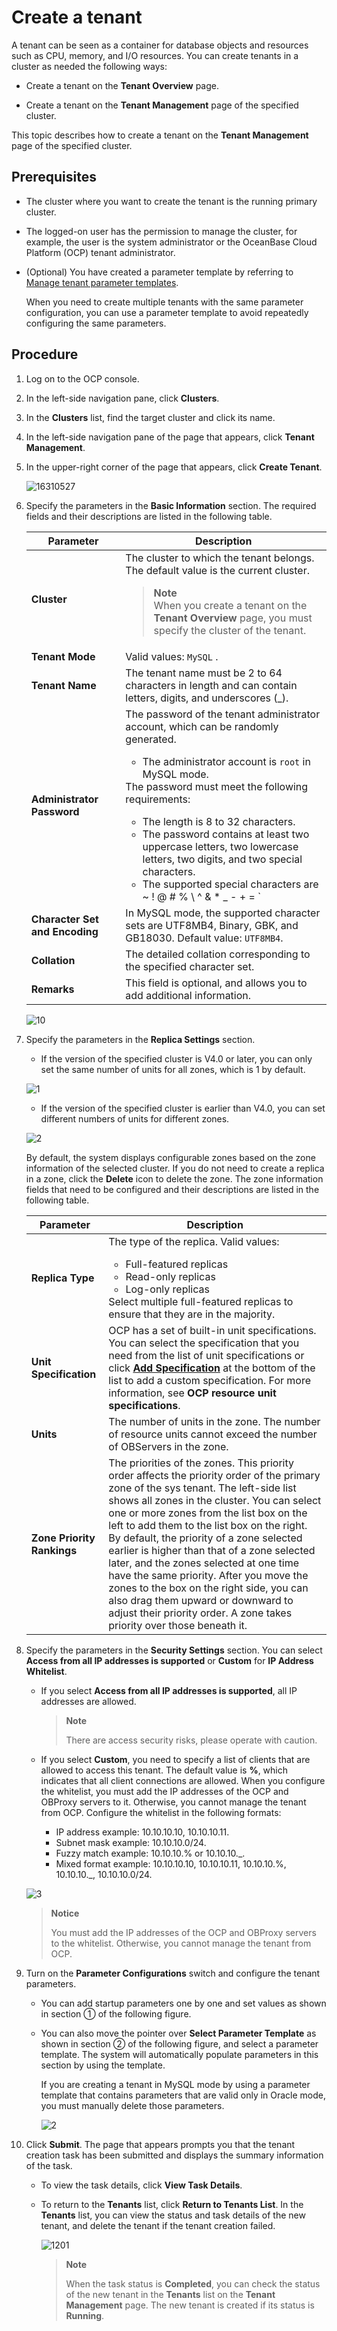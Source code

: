 # Create a tenant

A tenant can be seen as a container for database objects and resources such as CPU, memory, and I/O resources. You can create tenants in a cluster as needed the following ways:

* Create a tenant on the **Tenant Overview** page.

* Create a tenant on the **Tenant Management** page of the specified cluster.

This topic describes how to create a tenant on the **Tenant Management** page of the specified cluster.

## Prerequisites

* The cluster where you want to create the tenant is the running primary cluster.

* The logged-on user has the permission to manage the cluster, for example, the user is the system administrator or the OceanBase Cloud Platform (OCP) tenant administrator.

* (Optional) You have created a parameter template by referring to [Manage tenant parameter templates](../14.tenant-parameter-template-management.md).

   When you need to create multiple tenants with the same parameter configuration, you can use a parameter template to avoid repeatedly configuring the same parameters.

## Procedure

1. Log on to the OCP console.

2. In the left-side navigation pane, click **Clusters**.

3. In the **Clusters** list, find the target cluster and click its name.

4. In the left-side navigation pane of the page that appears, click **Tenant Management**.

5. In the upper-right corner of the page that appears, click **Create Tenant**.

   ![16310527](https://obbusiness-private.oss-cn-shanghai.aliyuncs.com/doc/img/ocp/%E7%A7%9F%E6%88%B7%E7%AE%A1%E7%90%86.png)

6. Specify the parameters in the **Basic Information** section. The required fields and their descriptions are listed in the following table.

   | **Parameter** | **Description** |
   |---------------|---|
   | **Cluster** | The cluster to which the tenant belongs. The default value is the current cluster. <blockquote>**Note** </br>When you create a tenant on the **Tenant Overview** page, you must specify the cluster of the tenant. </blockquote> |
   | **Tenant Mode** | Valid values: `MySQL` . |
   | **Tenant Name** | The tenant name must be 2 to 64 characters in length and can contain letters, digits, and underscores (_).  |
   | **Administrator Password** | The password of the tenant administrator account, which can be randomly generated.  <ul><li> The administrator account is `root` in MySQL mode.    </li></ul>   The password must meet the following requirements:<ul><li>The length is 8 to 32 characters.</li><li>The password contains at least two uppercase letters, two lowercase letters, two digits, and two special characters. </li><li>The supported special characters are ~ ! @ # % \ ^ & * _ - + = ` |
   | **Character Set and Encoding** | In MySQL mode, the supported character sets are UTF8MB4, Binary, GBK, and GB18030. Default value: `UTF8MB4`.    |
   | **Collation** | The detailed collation corresponding to the specified character set.  |
   | **Remarks** | This field is optional, and allows you to add additional information.  |

   ![10](https://obbusiness-private.oss-cn-shanghai.aliyuncs.com/doc/img/ocp/%E5%9F%BA%E6%9C%AC%E4%BF%A1%E6%81%AF.png)

7. Specify the parameters in the **Replica Settings** section.

   * If the version of the specified cluster is V4.0 or later, you can only set the same number of units for all zones, which is 1 by default.

   ![1](https://obbusiness-private.oss-cn-shanghai.aliyuncs.com/doc/img/ocp/%E5%89%AF%E6%9C%AC%E8%AE%BE%E7%BD%AE.png)

   * If the version of the specified cluster is earlier than V4.0, you can set different numbers of units for different zones.

   ![2](https://obbusiness-private.oss-cn-shanghai.aliyuncs.com/doc/img/ocp/%E5%89%AF%E6%9C%AC%E8%AE%BE%E7%BD%AE-1.png)

   By default, the system displays configurable zones based on the zone information of the selected cluster. If you do not need to create a replica in a zone, click the **Delete** icon to delete the zone. The zone information fields that need to be configured and their descriptions are listed in the following table.

   | **Parameter** | **Description** |
   |----------------|------|
   | **Replica Type** | The type of the replica. Valid values: <ul><li>Full-featured replicas</li><li> Read-only replicas   </li><li> Log-only replicas</li></ul>    Select multiple full-featured replicas to ensure that they are in the majority.  |
   | **Unit Specification** | OCP has a set of built-in unit specifications. You can select the specification that you need from the list of unit specifications or click **[Add Specification](../../13.appendix-2/3.ocp-resource-unit-specifications.md)** at the bottom of the list to add a custom specification. For more information, see **OCP resource unit specifications**. |
   | **Units** | The number of units in the zone. The number of resource units cannot exceed the number of OBServers in the zone.  |
   | **Zone Priority Rankings** | The priorities of the zones. This priority order affects the priority order of the primary zone of the sys tenant.  The left-side list shows all zones in the cluster.  You can select one or more zones from the list box on the left to add them to the list box on the right. By default, the priority of a zone selected earlier is higher than that of a zone selected later, and the zones selected at one time have the same priority.  After you move the zones to the box on the right side, you can also drag them upward or downward to adjust their priority order. A zone takes priority over those beneath it. |

8. Specify the parameters in the **Security Settings** section.
   You can select **Access from all IP addresses is supported** or **Custom** for **IP Address Whitelist**.

   * If you select **Access from all IP addresses is supported**, all IP addresses are allowed.
  
      > **Note**
      >
      > There are access security risks, please operate with caution.

   * If you select **Custom**, you need to specify a list of clients that are allowed to access this tenant. The default value is **%**, which indicates that all client connections are allowed.  When you configure the whitelist, you must add the IP addresses of the OCP and OBProxy servers to it. Otherwise, you cannot manage the tenant from OCP.  Configure the whitelist in the following formats:
      * IP address example: 10.10.10.10, 10.10.10.11.
      * Subnet mask example: 10.10.10.0/24.
      * Fuzzy match example: 10.10.10.% or 10.10.10._.
      * Mixed format example: 10.10.10.10, 10.10.10.11, 10.10.10.%, 10.10.10._, 10.10.10.0/24.

   ![3](https://obbusiness-private.oss-cn-shanghai.aliyuncs.com/doc/img/ocp/%E8%AE%BE%E7%BD%AE%E7%99%BD%E5%90%8D%E5%8D%95.png)

   > **Notice**
   >
   > You must add the IP addresses of the OCP and OBProxy servers to the whitelist. Otherwise, you cannot manage the tenant from OCP.

9. Turn on the **Parameter Configurations** switch and configure the tenant parameters.

   * You can add startup parameters one by one and set values as shown in section ① of the following figure.

   * You can also move the pointer over **Select Parameter Template** as shown in section ② of the following figure, and select a parameter template. The system will automatically populate parameters in this section by using the template.

      If you are creating a tenant in MySQL mode by using a parameter template that contains parameters that are valid only in Oracle mode, you must manually delete those parameters.

       ![2](https://help-static-aliyun-doc.aliyuncs.com/assets/img/en-US/1379353461/p394052.png)

10. Click **Submit**.
      The page that appears prompts you that the tenant creation task has been submitted and displays the summary information of the task.

    * To view the task details, click **View Task Details**.
    * To return to the **Tenants** list, click **Return to Tenants List**. In the **Tenants** list, you can view the status and task details of the new tenant, and delete the tenant if the tenant creation failed.

      ![1201](https://obbusiness-private.oss-cn-shanghai.aliyuncs.com/doc/img/ocp/%E5%88%9B%E5%BB%BA%E6%88%90%E5%8A%9F.png)

      > **Note**
      >
      > When the task status is **Completed**, you can check the status of the new tenant in the **Tenants** list on the **Tenant Management** page. The new tenant is created if its status is **Running**.
